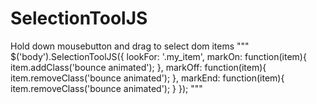 SelectionToolJS
===============

Hold down mousebutton and drag to select dom items
"""
$('body').SelectionToolJS({
  		lookFor: '.my_item',
			markOn: function(item){
				item.addClass('bounce animated');
			},
			markOff: function(item){
				item.removeClass('bounce animated');
			},
			markEnd: function(item){
				item.removeClass('bounce animated');
			}
});
"""